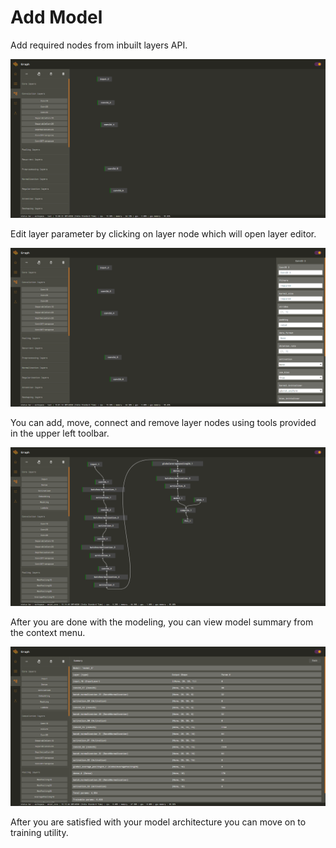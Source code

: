 # Add Model

Add required nodes from inbuilt layers API.

![3.1 Graph Editor](../.gitbook/assets/3.1.png)

Edit layer parameter by clicking on layer node which will open layer editor.

![3.2 Layer Editor](../.gitbook/assets/3.2.png)

You can add, move, connect and remove layer nodes using tools provided in the upper left toolbar.

![](../.gitbook/assets/3.3.png)

After you are done with the modeling, you can view model summary from the context menu.

![](../.gitbook/assets/3.4.png)

After you are satisfied with your model architecture you can move on to training utility.


